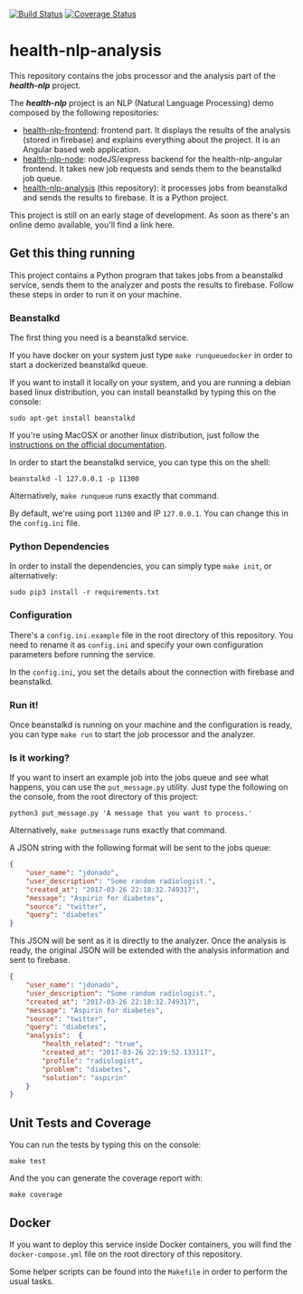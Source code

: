 [![Build Status](https://travis-ci.org/fjrd84/health-nlp-analysis.svg?branch=master)](https://travis-ci.org/fjrd84/health-nlp-analysis)
[![Coverage Status](https://coveralls.io/repos/github/fjrd84/health-nlp-analysis/badge.svg?branch=master)](https://coveralls.io/github/fjrd84/health-nlp-analysis?branch=master)

# health-nlp-analysis

This repository contains the jobs processor and the analysis part of the ***health-nlp*** project.

The ***health-nlp*** project is an NLP (Natural Language Processing) demo composed by the following repositories:

- [health-nlp-frontend](https://github.com/fjrd84/health-nlp-frontend): frontend part. It displays the results of the analysis (stored in firebase) and explains everything about the project. It is an Angular based web application.
- [health-nlp-node](https://github.com/fjrd84/health-nlp-node): nodeJS/express backend for the health-nlp-angular frontend. It takes new job requests and sends them to the beanstalkd job queue.
- [health-nlp-analysis](https://github.com/fjrd84/health-nlp-analysis) (this repository): it processes jobs from beanstalkd and sends the results to firebase. It is a Python project.

This project is still on an early stage of development. As soon as there's an online demo available, you'll find a link here.

## Get this thing running

This project contains a Python program that takes jobs from a beanstalkd service, sends them to the analyzer and posts the results to firebase. Follow these steps in order to run it on your machine.

### Beanstalkd

The first thing you need is a beanstalkd service.

If you have docker on your system just type `make runqueuedocker` in order to start a dockerized beanstalkd queue.

If you want to install it locally on your system, and you are running a debian based linux distribution, you can install beanstalkd by typing this on the console:

`sudo apt-get install beanstalkd`

If you're using MacOSX or another linux distribution, just follow the [instructions on the official documentation](http://kr.github.io/beanstalkd/download.html).

In order to start the beanstalkd service, you can type this on the shell:

`beanstalkd -l 127.0.0.1 -p 11300`

Alternatively, `make runqueue` runs exactly that command.

By default, we're using port `11300` and IP `127.0.0.1`. You can change this in the `config.ini` file.

### Python Dependencies

In order to install the dependencies, you can simply type `make init`, or alternatively:

`sudo pip3 install -r requirements.txt`

### Configuration

There's a `config.ini.example` file in the root directory of this repository. You need to rename it as `config.ini` and specify your own configuration parameters before running the service.

In the `config.ini`, you set the details about the connection with firebase and beanstalkd.

### Run it!

Once beanstalkd is running on your machine and the configuration is ready, you can type `make run` to start the job processor and the analyzer.

### Is it working?

If you want to insert an example job into the jobs queue and see what happens, you can use the `put_message.py` utility. Just type the following on the console, from the root directory of this project:

`python3 put_message.py 'A message that you want to process.'`

Alternatively, `make putmessage` runs exactly that command.

A JSON string with the following format will be sent to the jobs queue:

```json
{
    "user_name": "jdonado",
    "user_description": "Some random radiologist.",
    "created_at": "2017-03-26 22:18:32.749317",
    "message": "Aspirin for diabetes",
    "source": "twitter",
    "query": "diabetes"
}
```

This JSON will be sent as it is directly to the analyzer. Once the analysis is ready, the original JSON will be extended with the analysis information and sent to firebase.

```json
{
    "user_name": "jdonado",
    "user_description": "Some random radiologist.",
    "created_at": "2017-03-26 22:18:32.749317",
    "message": "Aspirin for diabetes",
    "source": "twitter",
    "query": "diabetes",
    "analysis":  {
        "health_related": "true",
        "created_at": "2017-03-26 22:19:52.133117",
        "profile": "radiologist",
        "problem": "diabetes",
        "solution": "aspirin"
    }
}
```


## Unit Tests and Coverage

You can run the tests by typing this on the console:

`make test`

And the you can generate the coverage report with:

`make coverage`

## Docker

If you want to deploy this service inside Docker containers, you will find the `docker-compose.yml` file on the root directory of this repository.

Some helper scripts can be found into the `Makefile` in order to perform the usual tasks.
